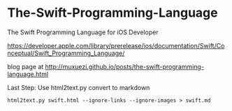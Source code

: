 The-Swift-Programming-Language
==============================

The Swift Programming Language for iOS Developer

https://developer.apple.com/library/prerelease/ios/documentation/Swift/Conceptual/Swift_Programming_Language/

blog page at http://muxuezi.github.io/posts/the-swift-programming-language.html

Last Step: Use html2text.py convert to markdown

`html2text.py swift.html --ignore-links --ignore-images > swift.md`
